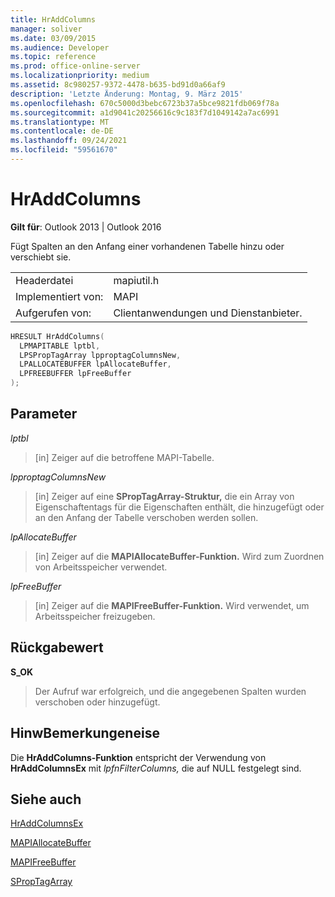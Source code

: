 ```yaml
---
title: HrAddColumns
manager: soliver
ms.date: 03/09/2015
ms.audience: Developer
ms.topic: reference
ms.prod: office-online-server
ms.localizationpriority: medium
ms.assetid: 8c980257-9372-4478-b635-bd91d0a66af9
description: 'Letzte Änderung: Montag, 9. März 2015'
ms.openlocfilehash: 670c5000d3bebc6723b37a5bce9821fdb069f78a
ms.sourcegitcommit: a1d9041c20256616c9c183f7d1049142a7ac6991
ms.translationtype: MT
ms.contentlocale: de-DE
ms.lasthandoff: 09/24/2021
ms.locfileid: "59561670"
---
```

# <a name="hraddcolumns"></a>HrAddColumns

  
  
**Gilt für**: Outlook 2013 | Outlook 2016 
  
Fügt Spalten an den Anfang einer vorhandenen Tabelle hinzu oder verschiebt sie.
  
|||
|:-----|:-----|
|Headerdatei  <br/> |mapiutil.h  <br/> |
|Implementiert von:  <br/> |MAPI  <br/> |
|Aufgerufen von:  <br/> |Clientanwendungen und Dienstanbieter.  <br/> |
   
```cpp
HRESULT HrAddColumns(
  LPMAPITABLE lptbl,
  LPSPropTagArray lpproptagColumnsNew,
  LPALLOCATEBUFFER lpAllocateBuffer,
  LPFREEBUFFER lpFreeBuffer
);
```

## <a name="parameters"></a>Parameter

 _lptbl_
  
> [in] Zeiger auf die betroffene MAPI-Tabelle.
    
 _lpproptagColumnsNew_
  
> [in] Zeiger auf eine **SPropTagArray-Struktur,** die ein Array von Eigenschaftentags für die Eigenschaften enthält, die hinzugefügt oder an den Anfang der Tabelle verschoben werden sollen. 
    
 _lpAllocateBuffer_
  
> [in] Zeiger auf die **MAPIAllocateBuffer-Funktion.** Wird zum Zuordnen von Arbeitsspeicher verwendet. 
    
 _lpFreeBuffer_
  
> [in] Zeiger auf die **MAPIFreeBuffer-Funktion.** Wird verwendet, um Arbeitsspeicher freizugeben. 
    
## <a name="return-value"></a>Rückgabewert

 **S_OK**
  
> Der Aufruf war erfolgreich, und die angegebenen Spalten wurden verschoben oder hinzugefügt.
    
## <a name="remarks"></a>HinwBemerkungeneise

Die **HrAddColumns-Funktion** entspricht der Verwendung von **HrAddColumnsEx** mit  _lpfnFilterColumns,_ die auf NULL festgelegt sind. 
  
## <a name="see-also"></a>Siehe auch



[HrAddColumnsEx](hraddcolumnsex.md)
  
[MAPIAllocateBuffer](mapiallocatebuffer.md)
  
[MAPIFreeBuffer](mapifreebuffer.md)
  
[SPropTagArray](sproptagarray.md)

